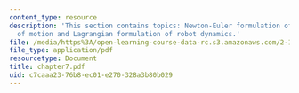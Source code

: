 ```yaml
---
content_type: resource
description: 'This section contains topics: Newton-Euler formulation of equations
  of motion and Lagrangian formulation of robot dynamics.'
file: /media/https%3A/open-learning-course-data-rc.s3.amazonaws.com/2-12-introduction-to-robotics-fall-2005/c7caaa2376b8ec01e270328a3b80b029_chapter7.pdf
file_type: application/pdf
resourcetype: Document
title: chapter7.pdf
uid: c7caaa23-76b8-ec01-e270-328a3b80b029
---
```

